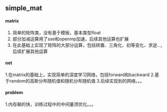 ## simple_mat

#### matrix
1. 简单的矩阵类，没有基于模板，基本类型float
2. 部分加减运算用了sse和openmp加速，后续其他运算也扩展
3. 在此基础上实现了矩阵的大部分运算，包括转置、三角化、初等变化、求逆...,后续扩展其他运算

#### net
1.在matrix的基础上，实现简单的深度学习网络，包括forward和backward
2.基于random的高斯分布随机值和随机分布随机值
3.后续实现别的网络。。。

#### problem
1.内存飙的快，训练过程中的中间量须优化。。。